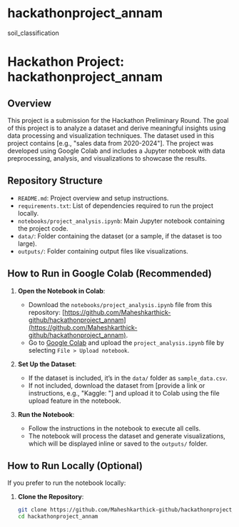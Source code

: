 # hackathonproject_annam
soil_classification
# Hackathon Project: hackathonproject_annam

## Overview
This project is a submission for the Hackathon Preliminary Round. The goal of this project is to analyze a dataset and derive meaningful insights using data processing and visualization techniques. The dataset used in this project contains [e.g., "sales data from 2020-2024"]. The project was developed using Google Colab and includes a Jupyter notebook with data preprocessing, analysis, and visualizations to showcase the results.

## Repository Structure
- `README.md`: Project overview and setup instructions.
- `requirements.txt`: List of dependencies required to run the project locally.
- `notebooks/project_analysis.ipynb`: Main Jupyter notebook containing the project code.
- `data/`: Folder containing the dataset (or a sample, if the dataset is too large).
- `outputs/`: Folder containing output files like visualizations.

## How to Run in Google Colab (Recommended)
1. **Open the Notebook in Colab**:
   - Download the `notebooks/project_analysis.ipynb` file from this repository: [https://github.com/Maheshkarthick-github/hackathonproject_annam](https://github.com/Maheshkarthick-github/hackathonproject_annam).
   - Go to [Google Colab](https://colab.research.google.com/) and upload the `project_analysis.ipynb` file by selecting `File > Upload notebook`.

2. **Set Up the Dataset**:
   - If the dataset is included, it’s in the `data/` folder as `sample_data.csv`.
   - If not included, download the dataset from [provide a link or instructions, e.g., "Kaggle: <link>"] and upload it to Colab using the file upload feature in the notebook.

3. **Run the Notebook**:
   - Follow the instructions in the notebook to execute all cells.
   - The notebook will process the dataset and generate visualizations, which will be displayed inline or saved to the `outputs/` folder.

## How to Run Locally (Optional)
If you prefer to run the notebook locally:
1. **Clone the Repository**:
   ```bash
   git clone https://github.com/Maheshkarthick-github/hackathonproject_annam.git
   cd hackathonproject_annam
